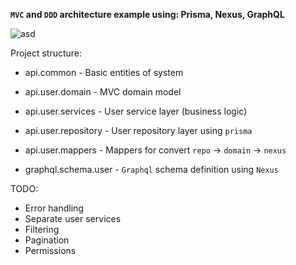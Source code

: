 **`MVC` and `DDD` architecture example using: Prisma, Nexus, GraphQL**

![asd](https://graphql.org/img/diagrams/business_layer.png)

Project structure:

- api.common - Basic entities of system

- api.user.domain - MVC domain model

- api.user.services - User service layer (business logic)

- api.user.repository - User repository layer using `prisma`

- api.user.mappers - Mappers for convert `repo` -> `domain` -> `nexus`

- graphql.schema.user - `Graphql` schema definition using `Nexus`

TODO: 
- Error handling
- Separate user services
- Filtering
- Pagination
- Permissions
